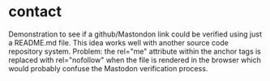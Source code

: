 # contact
Demonstration to see if a github/Mastondon link could be verified using just a README.md file.
This idea works well with another source code repository system.
Problem: the rel="me" attribute within the anchor tags is replaced with rel="nofollow" when the file is rendered in the browser which would probably confuse the Mastodon verification process.

<div>
<a rel="me" href="https://mstdn.social/@edfoss"></a>
<a rel="me" href="https://mstdn.social/@topics"></a>
<a rel="me" href="https://mastodon.social/@edfoss"></a>
<a rel="me" href="https://mastodon.online/@edfoss"></a>
</div>
